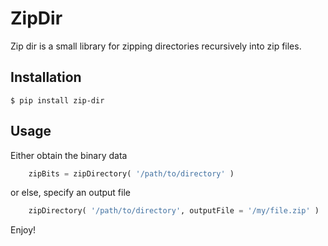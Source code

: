 # ZipDir

Zip dir is a small library for zipping directories recursively into zip files.

## Installation

    $ pip install zip-dir

## Usage

Either obtain the binary data

```python
    zipBits = zipDirectory( '/path/to/directory' )
```


or else, specify an output file

```python
    zipDirectory( '/path/to/directory', outputFile = '/my/file.zip' )
```


Enjoy!
